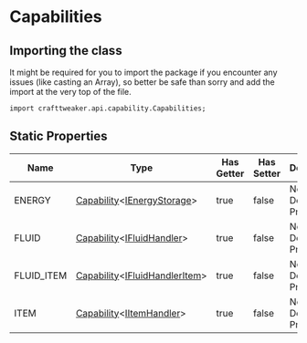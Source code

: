 # Capabilities

## Importing the class

It might be required for you to import the package if you encounter any issues (like casting an Array), so better be safe than sorry and add the import at the very top of the file.
```zenscript
import crafttweaker.api.capability.Capabilities;
```


## Static Properties

| Name | Type | Has Getter | Has Setter | Description |
|------|------|------------|------------|-------------|
| ENERGY | [Capability](/vanilla/api/capability/Capability)&lt;[IEnergyStorage](/vanilla/api/capability/IEnergyStorage)&gt; | true | false | No Description Provided |
| FLUID | [Capability](/vanilla/api/capability/Capability)&lt;[IFluidHandler](/vanilla/api/capability/IFluidHandler)&gt; | true | false | No Description Provided |
| FLUID_ITEM | [Capability](/vanilla/api/capability/Capability)&lt;[IFluidHandlerItem](/vanilla/api/capability/IFluidHandlerItem)&gt; | true | false | No Description Provided |
| ITEM | [Capability](/vanilla/api/capability/Capability)&lt;[IItemHandler](/vanilla/api/capability/IItemHandler)&gt; | true | false | No Description Provided |

